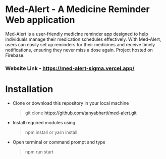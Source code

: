 # Med-Alert - A Medicine Reminder Web application
Med-Alert is a user-friendly medicine reminder app designed to help individuals manage their medication schedules effectively. With Med-Alert, users can easily set up reminders for their medicines and receive timely notifications, ensuring they never miss a dose again.
                                                                                                                    Project hosted on Firebase.

### Website Link - https://med-alert-sigma.vercel.app/
# Installation
- Clone or download this repository in your local machine
  >  git clone https://github.com/tanyabharti/med-alert.git

- Install required modules using
  > npm install or yarn install

- Open terminal or command prompt and type
  >  npm run start
